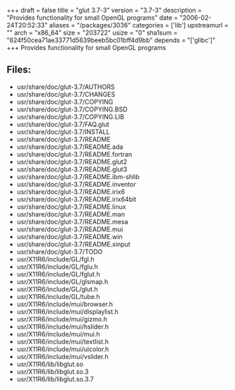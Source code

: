 +++
draft = false
title = "glut 3.7-3"
version = "3.7-3"
description = "Provides functionality for small OpenGL programs"
date = "2006-02-24T20:52:33"
aliases = "/packages/3036"
categories = ['lib']
upstreamurl = ""
arch = "x86_64"
size = "203722"
usize = "0"
sha1sum = "624f50cea71ae33771d5639beeb5bc01bff4d9bb"
depends = "['glibc']"
+++
Provides functionality for small OpenGL programs

## Files: 
* usr/share/doc/glut-3.7/AUTHORS
* usr/share/doc/glut-3.7/CHANGES
* usr/share/doc/glut-3.7/COPYING
* usr/share/doc/glut-3.7/COPYING.BSD
* usr/share/doc/glut-3.7/COPYING.LIB
* usr/share/doc/glut-3.7/FAQ.glut
* usr/share/doc/glut-3.7/INSTALL
* usr/share/doc/glut-3.7/README
* usr/share/doc/glut-3.7/README.ada
* usr/share/doc/glut-3.7/README.fortran
* usr/share/doc/glut-3.7/README.glut2
* usr/share/doc/glut-3.7/README.glut3
* usr/share/doc/glut-3.7/README.ibm-shlib
* usr/share/doc/glut-3.7/README.inventor
* usr/share/doc/glut-3.7/README.irix6
* usr/share/doc/glut-3.7/README.irix64bit
* usr/share/doc/glut-3.7/README.linux
* usr/share/doc/glut-3.7/README.man
* usr/share/doc/glut-3.7/README.mesa
* usr/share/doc/glut-3.7/README.mui
* usr/share/doc/glut-3.7/README.win
* usr/share/doc/glut-3.7/README.xinput
* usr/share/doc/glut-3.7/TODO
* usr/X11R6/include/GL/fgl.h
* usr/X11R6/include/GL/fglu.h
* usr/X11R6/include/GL/fglut.h
* usr/X11R6/include/GL/glsmap.h
* usr/X11R6/include/GL/glut.h
* usr/X11R6/include/GL/tube.h
* usr/X11R6/include/mui/browser.h
* usr/X11R6/include/mui/displaylist.h
* usr/X11R6/include/mui/gizmo.h
* usr/X11R6/include/mui/hslider.h
* usr/X11R6/include/mui/mui.h
* usr/X11R6/include/mui/textlist.h
* usr/X11R6/include/mui/uicolor.h
* usr/X11R6/include/mui/vslider.h
* usr/X11R6/lib/libglut.so
* usr/X11R6/lib/libglut.so.3
* usr/X11R6/lib/libglut.so.3.7
